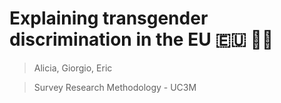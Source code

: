 # Explaining transgender discrimination in the EU 🇪🇺 🏳️‍⚧️
> Alicia, Giorgio, Eric

> Survey Research Methodology - UC3M

